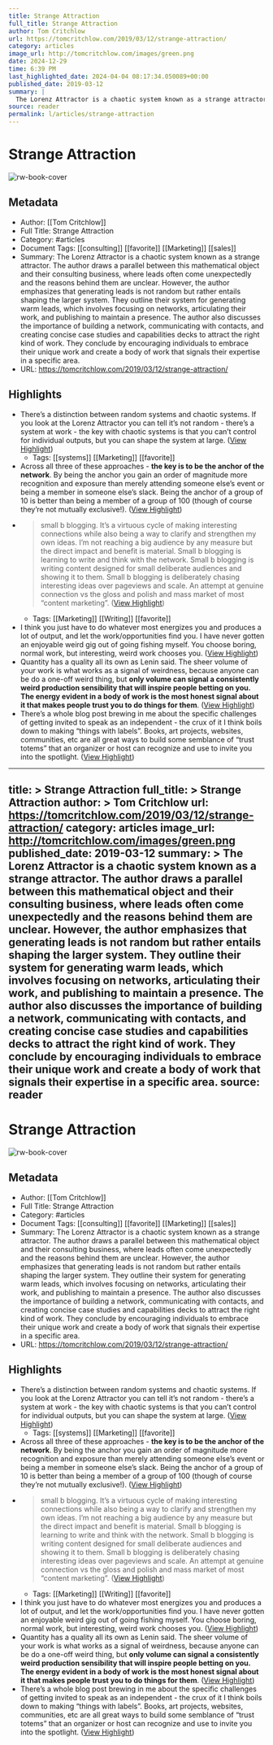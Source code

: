 ```yaml
---
title: Strange Attraction
full_title: Strange Attraction
author: Tom Critchlow
url: https://tomcritchlow.com/2019/03/12/strange-attraction/
category: articles
image_url: http://tomcritchlow.com/images/green.png
date: 2024-12-29
time: 6:39 PM
last_highlighted_date: 2024-04-04 08:17:34.050089+00:00
published_date: 2019-03-12
summary: |
  The Lorenz Attractor is a chaotic system known as a strange attractor. The author draws a parallel between this mathematical object and their consulting business, where leads often come unexpectedly and the reasons behind them are unclear. However, the author emphasizes that generating leads is not random but rather entails shaping the larger system. They outline their system for generating warm leads, which involves focusing on networks, articulating their work, and publishing to maintain a presence. The author also discusses the importance of building a network, communicating with contacts, and creating concise case studies and capabilities decks to attract the right kind of work. They conclude by encouraging individuals to embrace their unique work and create a body of work that signals their expertise in a specific area.
source: reader
permalink: l/articles/strange-attraction
---
```

# Strange Attraction

![rw-book-cover](http://tomcritchlow.com/images/green.png)

## Metadata
- Author: [[Tom Critchlow]]
- Full Title: Strange Attraction
- Category: #articles
- Document Tags: [[consulting]] [[favorite]] [[Marketing]] [[sales]] 
- Summary: The Lorenz Attractor is a chaotic system known as a strange attractor. The author draws a parallel between this mathematical object and their consulting business, where leads often come unexpectedly and the reasons behind them are unclear. However, the author emphasizes that generating leads is not random but rather entails shaping the larger system. They outline their system for generating warm leads, which involves focusing on networks, articulating their work, and publishing to maintain a presence. The author also discusses the importance of building a network, communicating with contacts, and creating concise case studies and capabilities decks to attract the right kind of work. They conclude by encouraging individuals to embrace their unique work and create a body of work that signals their expertise in a specific area.
- URL: https://tomcritchlow.com/2019/03/12/strange-attraction/

## Highlights
- There’s a distinction between random systems and chaotic systems. If you look at the Lorenz Attractor you can tell it’s not random - there’s a system at work - the key with chaotic systems is that you can’t control for individual outputs, but you can shape the system at large. ([View Highlight](https://read.readwise.io/read/01htm2g48rssx2bck3z2cpnjvd))
    - Tags: [[systems]] [[Marketing]] [[favorite]] 
- Across all three of these approaches - **the key is to be the anchor of the network**. By being the anchor you gain an order of magnitude more recognition and exposure than merely attending someone else’s event or being a member in someone else’s slack. Being the anchor of a group of 10 is better than being a member of a group of 100 (though of course they’re not mutually exclusive!). ([View Highlight](https://read.readwise.io/read/01htm2psvgmfspj7n74beaxtag))
- > small b blogging. It’s a virtuous cycle of making interesting connections while also being a way to clarify and strengthen my own ideas. I’m not reaching a big audience by any measure but the direct impact and benefit is material.
  > Small b blogging is learning to write and think with the network. Small b blogging is writing content designed for small deliberate audiences and showing it to them. Small b blogging is deliberately chasing interesting ideas over pageviews and scale. An attempt at genuine connection vs the gloss and polish and mass market of most “content marketing”. ([View Highlight](https://read.readwise.io/read/01htm2rnpr3zcmxa4yacbgevqb))
    - Tags: [[Marketing]] [[Writing]] [[favorite]] 
- I think you just have to do whatever most energizes you and produces a lot of output, and let the work/opportunities find you. I have never gotten an enjoyable weird gig out of going fishing myself. You choose boring, normal work, but interesting, weird work chooses you. ([View Highlight](https://read.readwise.io/read/01htm2x3gnj1c2radwvpb07ykx))
- Quantity has a quality all its own as Lenin said. The sheer volume of your work is what works as a signal of weirdness, because anyone can be do a one-off weird thing, but **only volume can signal a consistently weird production sensibility that will inspire people betting on you. The energy evident in a body of work is the most honest signal about it that makes people trust you to do things for them**. ([View Highlight](https://read.readwise.io/read/01htm2xnaw7qn4wgbhw4p9a10r))
- There’s a whole blog post brewing in me about the specific challenges of getting invited to speak as an independent - the crux of it I think boils down to making “things with labels”. Books, art projects, websites, communities, etc are all great ways to build some semblance of “trust totems” that an organizer or host can recognize and use to invite you into the spotlight. ([View Highlight](https://read.readwise.io/read/01htm2ygv48phqze9pr4e3he9k))


---
title: >
  Strange Attraction
full_title: >
  Strange Attraction
author: >
  Tom Critchlow
url: https://tomcritchlow.com/2019/03/12/strange-attraction/
category: articles
image_url: http://tomcritchlow.com/images/green.png
published_date: 2019-03-12
summary: >
  The Lorenz Attractor is a chaotic system known as a strange attractor. The author draws a parallel between this mathematical object and their consulting business, where leads often come unexpectedly and the reasons behind them are unclear. However, the author emphasizes that generating leads is not random but rather entails shaping the larger system. They outline their system for generating warm leads, which involves focusing on networks, articulating their work, and publishing to maintain a presence. The author also discusses the importance of building a network, communicating with contacts, and creating concise case studies and capabilities decks to attract the right kind of work. They conclude by encouraging individuals to embrace their unique work and create a body of work that signals their expertise in a specific area.
source: reader
---
# Strange Attraction

![rw-book-cover](http://tomcritchlow.com/images/green.png)

## Metadata
- Author: [[Tom Critchlow]]
- Full Title: Strange Attraction
- Category: #articles
- Document Tags: [[consulting]] [[favorite]] [[Marketing]] [[sales]] 
- Summary: The Lorenz Attractor is a chaotic system known as a strange attractor. The author draws a parallel between this mathematical object and their consulting business, where leads often come unexpectedly and the reasons behind them are unclear. However, the author emphasizes that generating leads is not random but rather entails shaping the larger system. They outline their system for generating warm leads, which involves focusing on networks, articulating their work, and publishing to maintain a presence. The author also discusses the importance of building a network, communicating with contacts, and creating concise case studies and capabilities decks to attract the right kind of work. They conclude by encouraging individuals to embrace their unique work and create a body of work that signals their expertise in a specific area.
- URL: https://tomcritchlow.com/2019/03/12/strange-attraction/

## Highlights
- There’s a distinction between random systems and chaotic systems. If you look at the Lorenz Attractor you can tell it’s not random - there’s a system at work - the key with chaotic systems is that you can’t control for individual outputs, but you can shape the system at large. ([View Highlight](https://read.readwise.io/read/01htm2g48rssx2bck3z2cpnjvd))
    - Tags: [[systems]] [[Marketing]] [[favorite]] 
- Across all three of these approaches - **the key is to be the anchor of the network**. By being the anchor you gain an order of magnitude more recognition and exposure than merely attending someone else’s event or being a member in someone else’s slack. Being the anchor of a group of 10 is better than being a member of a group of 100 (though of course they’re not mutually exclusive!). ([View Highlight](https://read.readwise.io/read/01htm2psvgmfspj7n74beaxtag))
- > small b blogging. It’s a virtuous cycle of making interesting connections while also being a way to clarify and strengthen my own ideas. I’m not reaching a big audience by any measure but the direct impact and benefit is material.
  > Small b blogging is learning to write and think with the network. Small b blogging is writing content designed for small deliberate audiences and showing it to them. Small b blogging is deliberately chasing interesting ideas over pageviews and scale. An attempt at genuine connection vs the gloss and polish and mass market of most “content marketing”. ([View Highlight](https://read.readwise.io/read/01htm2rnpr3zcmxa4yacbgevqb))
    - Tags: [[Marketing]] [[Writing]] [[favorite]] 
- I think you just have to do whatever most energizes you and produces a lot of output, and let the work/opportunities find you. I have never gotten an enjoyable weird gig out of going fishing myself. You choose boring, normal work, but interesting, weird work chooses you. ([View Highlight](https://read.readwise.io/read/01htm2x3gnj1c2radwvpb07ykx))
- Quantity has a quality all its own as Lenin said. The sheer volume of your work is what works as a signal of weirdness, because anyone can be do a one-off weird thing, but **only volume can signal a consistently weird production sensibility that will inspire people betting on you. The energy evident in a body of work is the most honest signal about it that makes people trust you to do things for them**. ([View Highlight](https://read.readwise.io/read/01htm2xnaw7qn4wgbhw4p9a10r))
- There’s a whole blog post brewing in me about the specific challenges of getting invited to speak as an independent - the crux of it I think boils down to making “things with labels”. Books, art projects, websites, communities, etc are all great ways to build some semblance of “trust totems” that an organizer or host can recognize and use to invite you into the spotlight. ([View Highlight](https://read.readwise.io/read/01htm2ygv48phqze9pr4e3he9k))


